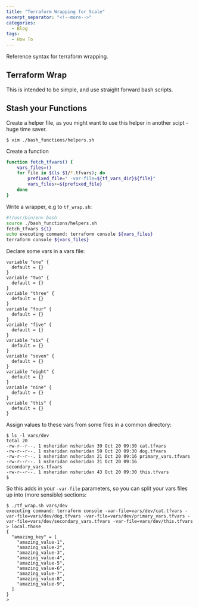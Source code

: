 ```yaml
---
title: "Terraform Wrapping for Scale"
excerpt_separator: "<!--more-->"
categories:
  - Blog
tags:
  - How To
---
```

Reference syntax for terraform wrapping.

## Terraform Wrap

This is intended to be simple, and use straight forward bash scripts.

## Stash your Functions

Create a helper file, as you might want to use
this helper in another scipt - huge time saver.

```shell
$ vim ./bash_functions/helpers.sh
```

Create a function

```bash
function fetch_tfvars() {
    vars_files=()
    for file in $(ls $1/*.tfvars); do
        prefixed_file=" -var-file=${tf_vars_dir}${file}"
        vars_files+=${prefixed_file}
    done
}
```

Write a wrapper, e.g to `tf_wrap.sh`:

```bash
#!/usr/bin/env bash
source ./bash_functions/helpers.sh
fetch_tfvars ${1}
echo executing command: terraform console ${vars_files}
terraform console ${vars_files}
```

Declare some vars in a vars file:

```hcl
variable "one" {
  default = {}
}
variable "two" {
  default = {}
}
variable "three" {
  default = {}
}
variable "four" {
  default = {}
}
variable "five" {
  default = {}
}
variable "six" {
  default = {}
}
variable "seven" {
  default = {}
}
variable "eight" {
  default = {}
}
variable "nine" {
  default = {}
}
variable "this" {
  default = {}   
}           
```

Assign values to these vars from some files in a common directory:

```shell
$ ls -l vars/dev
total 20
-rw-r--r--. 1 nsheridan nsheridan 39 Oct 20 09:30 cat.tfvars
-rw-r--r--. 1 nsheridan nsheridan 59 Oct 20 09:30 dog.tfvars
-rw-r--r--. 1 nsheridan nsheridan 21 Oct 20 09:16 primary_vars.tfvars
-rw-r--r--. 1 nsheridan nsheridan 21 Oct 20 09:16 secondary_vars.tfvars
-rw-r--r--. 1 nsheridan nsheridan 43 Oct 20 09:30 this.tfvars
$
```

So this adds in your `-var-file` parameters, so you can split your
vars files up into (more sensible) sections:

```shell
$ ./tf_wrap.sh vars/dev
executing command: terraform console -var-file=vars/dev/cat.tfvars -var-file=vars/dev/dog.tfvars -var-file=vars/dev/primary_vars.tfvars -var-file=vars/dev/secondary_vars.tfvars -var-file=vars/dev/this.tfvars
> local.those
{
  "amazing_key" = [
    "amazing_value-1",
    "amazing_value-2",
    "amazing_value-3",
    "amazing_value-4",
    "amazing_value-5",
    "amazing_value-6",
    "amazing_value-7",
    "amazing_value-8",
    "amazing_value-9",
  ]
}
>  
```
